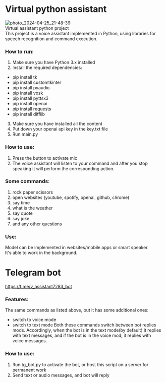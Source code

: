 # Virtual python assistant
![photo_2024-04-25_21-48-39](https://github.com/wabys32/goofy-ahh-voice-assistant/assets/117669608/7afa7acd-41dd-4445-b788-1af8a9fd1123)
<br />
Virtual assistant python project <br />
This project is a voice assistant implemented in Python, using libraries for speech recognition and command execution.

### How to run:
1. Make sure you have Python 3.x installed
2. Install the required dependencies:
- pip install tk
- pip install customtkinter
- pip install pyaudio
- pip install vosk
- pip install pyttsx3
- pip install openai
- pip install requests
- pip install difflib
3. Make sure you have installed all the content
4. Put down your openai api key in the key.txt file
5. Run main.py

### How to use:
1. Press the button to activate mic
2. The voice assistant will listen to your command and after you stop speaking it will perform the corresponding action.

### Some commands:
1. rock paper scissors
2. open websites (youtube, spotify, openai, github, chrome)
3. say time
4. what is the weather
5. say quote
6. say joke
7. and any other questions

### Use:
Model can be implemented in websites/mobile apps or smart speaker. <br />
It's able to work in the background.

# Telegram bot
https://t.me/v_assistant7283_bot

### Features:
The same commands as listed above, but it has some additional ones:
- switch to voice mode
- switch to text mode
Both these commands switch between bot replies mods. Accordingly, when the bot is in the text mode(by default) it replies with text messages, and if the bot is in the voice mod, it replies with voice messages.
### How to use:
1. Run tg_bot.py to activate the bot, or host this script on a server for permanent work
2. Send text or audio messages, and bot will reply
